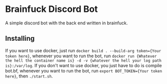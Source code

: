 # Brainfuck Discord Bot

A simple discord bot with the back end written in brainfuck.

## Installing

If you want to use docker, just run `docker build . --build-arg token={Your token here}`, whenever you want to run the bot, run `docker run {Whatever the hell the container name is} -d -v {whatever the hell your log path is}:/var/log`.
If you don't want to use docker, you just have to do is compile bot.bf, whenever you want to run the bot, run `export BOT_TOKEN={Your token here}`, then `./start.sh`.
